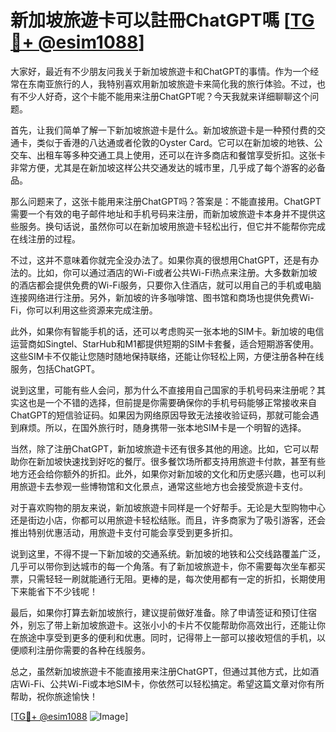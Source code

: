 # 新加坡旅遊卡可以註冊ChatGPT嗎 [[TG💪+ @esim1088](https://t.me/s/esim1088)]

大家好，最近有不少朋友问我关于新加坡旅遊卡和ChatGPT的事情。作为一个经常在东南亚旅行的人，我特别喜欢用新加坡旅遊卡来简化我的旅行体验。不过，也有不少人好奇，这个卡能不能用来注册ChatGPT呢？今天我就来详细聊聊这个问题。

首先，让我们简单了解一下新加坡旅遊卡是什么。新加坡旅遊卡是一种预付费的交通卡，类似于香港的八达通或者伦敦的Oyster Card。它可以在新加坡的地铁、公交车、出租车等多种交通工具上使用，还可以在许多商店和餐馆享受折扣。这张卡非常方便，尤其是在新加坡这样公共交通发达的城市里，几乎成了每个游客的必备品。

那么问题来了，这张卡能用来注册ChatGPT吗？答案是：不能直接用。ChatGPT需要一个有效的电子邮件地址和手机号码来注册，而新加坡旅遊卡本身并不提供这些服务。换句话说，虽然你可以在新加坡用旅遊卡轻松出行，但它并不能帮你完成在线注册的过程。

不过，这并不意味着你就完全没办法了。如果你真的很想用ChatGPT，还是有办法的。比如，你可以通过酒店的Wi-Fi或者公共Wi-Fi热点来注册。大多数新加坡的酒店都会提供免费的Wi-Fi服务，只要你入住酒店，就可以用自己的手机或电脑连接网络进行注册。另外，新加坡的许多咖啡馆、图书馆和商场也提供免费Wi-Fi，你可以利用这些资源来完成注册。

此外，如果你有智能手机的话，还可以考虑购买一张本地的SIM卡。新加坡的电信运营商如Singtel、StarHub和M1都提供短期的SIM卡套餐，适合短期游客使用。这些SIM卡不仅能让您随时随地保持联络，还能让你轻松上网，方便注册各种在线服务，包括ChatGPT。

说到这里，可能有些人会问，那为什么不直接用自己国家的手机号码来注册呢？其实这也是一个不错的选择，但前提是你需要确保你的手机号码能够正常接收来自ChatGPT的短信验证码。如果因为网络原因导致无法接收验证码，那就可能会遇到麻烦。所以，在国外旅行时，随身携带一张本地SIM卡是一个明智的选择。

当然，除了注册ChatGPT，新加坡旅遊卡还有很多其他的用途。比如，它可以帮助你在新加坡快速找到好吃的餐厅。很多餐饮场所都支持用旅遊卡付款，甚至有些地方还会给你额外的折扣。此外，如果你对新加坡的文化和历史感兴趣，也可以利用旅遊卡去参观一些博物馆和文化景点，通常这些地方也会接受旅遊卡支付。

对于喜欢购物的朋友来说，新加坡旅遊卡同样是一个好帮手。无论是大型购物中心还是街边小店，你都可以用旅遊卡轻松结账。而且，许多商家为了吸引游客，还会推出特别优惠活动，用旅遊卡支付可能会享受到更多折扣。

说到这里，不得不提一下新加坡的交通系统。新加坡的地铁和公交线路覆盖广泛，几乎可以带你到达城市的每一个角落。有了新加坡旅遊卡，你不需要每次坐车都买票，只需轻轻一刷就能通行无阻。更棒的是，每次使用都有一定的折扣，长期使用下来能省下不少钱呢！

最后，如果你打算去新加坡旅行，建议提前做好准备。除了申请签证和预订住宿外，别忘了带上新加坡旅遊卡。这张小小的卡片不仅能帮助你高效出行，还能让你在旅途中享受到更多的便利和优惠。同时，记得带上一部可以接收短信的手机，以便顺利注册你需要的各种在线服务。

总之，虽然新加坡旅遊卡不能直接用来注册ChatGPT，但通过其他方式，比如酒店Wi-Fi、公共Wi-Fi或本地SIM卡，你依然可以轻松搞定。希望这篇文章对你有所帮助，祝你旅途愉快！

[[TG💪+ @esim1088](https://t.me/s/esim1088) ![Image](https://i.postimg.cc/4NQfJmqS/Snipaste-2025-05-13-00-14-12.png)]